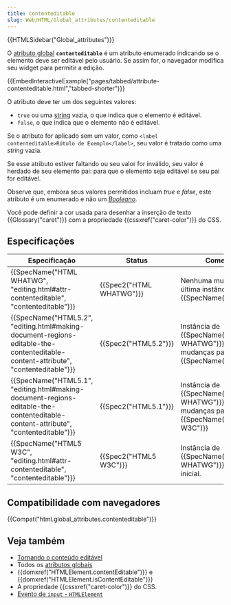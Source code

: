 ```yaml
---
title: contenteditable
slug: Web/HTML/Global_attributes/contenteditable
---
```


{{HTMLSidebar("Global_attributes")}}

O [atributo global](/pt-BR/docs/Web/HTML/Global_attributes) **`contenteditable`** é um atributo enumerado indicando se o elemento deve ser editável pelo usuário. Se assim for, o navegador modifica seu widget para permitir a edição.

{{EmbedInteractiveExample("pages/tabbed/attribute-contenteditable.html","tabbed-shorter")}}

O atributo deve ter um dos seguintes valores:

- `true` ou uma [string](/pt-BR/docs/Glossario/String) vazia, o que indica que o elemento é editável.
- `false`, o que indica que o elemento não é editável.

Se o atributo for aplicado sem um valor, como `<label contenteditable>Rótulo de Exemplo</label>`, seu valor é tratado como uma _string_ vazia.

Se esse atributo estiver faltando ou seu valor for inválido, seu valor é herdado de seu elemento pai: para que o elemento seja editável se seu pai for editável.

Observe que, embora seus valores permitidos incluam _true_ e _false_, este atributo é um enumerado e não um _[Booleano](/pt-BR/docs/Glossario/Booleano)_.

Você pode definir a cor usada para desenhar a inserção de texto {{Glossary("caret")}} com a propriedade {{cssxref("caret-color")}} do CSS.

## Especificações

| Especificação                                                                                                                                                                | Status                           | Comentário                                                                                            |
| ---------------------------------------------------------------------------------------------------------------------------------------------------------------------------- | -------------------------------- | ----------------------------------------------------------------------------------------------------- |
| {{SpecName("HTML WHATWG", "editing.html#attr-contenteditable", "contenteditable")}}                                                             | {{Spec2("HTML WHATWG")}} | Nenhuma mudança na última instância, {{SpecName("HTML5.2")}}                                 |
| {{SpecName("HTML5.2", "editing.html#making-document-regions-editable-the-contenteditable-content-attribute", "contenteditable")}} | {{Spec2("HTML5.2")}}     | Instância de {{SpecName("HTML WHATWG")}}, sem mudanças para {{SpecName("HTML5.1")}} |
| {{SpecName("HTML5.1", "editing.html#making-document-regions-editable-the-contenteditable-content-attribute", "contenteditable")}} | {{Spec2("HTML5.1")}}     | Instância de {{SpecName("HTML WHATWG")}}, sem mudanças para {{SpecName("HTML5 W3C")}} |
| {{SpecName("HTML5 W3C", "editing.html#attr-contenteditable", "contenteditable")}}                                                                 | {{Spec2("HTML5 W3C")}}     | Instância de {{SpecName("HTML WHATWG")}}, definição inicial.                                 |

## Compatibilidade com navegadores

{{Compat("html.global_attributes.contenteditable")}}

## Veja também

- [Tornando o conteúdo editável](/pt-BR/docs/Web/Guide/HTML/Editable_content)
- Todos os [atributos globais](/pt-BR/docs/Web/HTML/Global_attributes)
- {{domxref("HTMLElement.contentEditable")}} e {{domxref("HTMLElement.isContentEditable")}}
- A propriedade {{cssxref("caret-color")}} do CSS.
- [Evento de `input` - `HTMLElement`](/pt-BR/docs/Web/Events/input)
